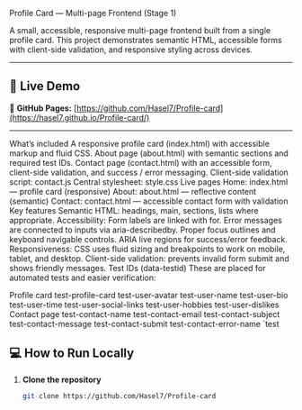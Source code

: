 Profile Card — Multi-page Frontend (Stage 1)

A small, accessible, responsive multi-page frontend built from a single profile card. This project demonstrates semantic HTML, accessible forms with client-side validation, and responsive styling across devices.

---

## 🚀 Live Demo

🔗 **GitHub Pages:** [https://github.com/Hasel7/Profile-card](https://hasel7.github.io/Profile-card/)

---

What’s included
A responsive profile card (index.html) with accessible markup and fluid CSS.
About page (about.html) with semantic sections and required test IDs.
Contact page (contact.html) with an accessible form, client-side validation, and success / error messaging.
Client-side validation script: contact.js
Central stylesheet: style.css
Live pages
Home: index.html — profile card (responsive)
About: about.html — reflective content (semantic)
Contact: contact.html — accessible contact form with validation
Key features
Semantic HTML: headings, main, sections, lists where appropriate.
Accessibility:
Form labels are linked with for.
Error messages are connected to inputs via aria-describedby.
Proper focus outlines and keyboard navigable controls.
ARIA live regions for success/error feedback.
Responsiveness: CSS uses fluid sizing and breakpoints to work on mobile, tablet, and desktop.
Client-side validation: prevents invalid form submit and shows friendly messages.
Test IDs (data-testid)
These are placed for automated tests and easier verification:

Profile card
test-profile-card
test-user-avatar
test-user-name
test-user-bio
test-user-time
test-user-social-links
test-user-hobbies
test-user-dislikes
Contact page
test-contact-name
test-contact-email
test-contact-subject
test-contact-message
test-contact-submit
test-contact-error-name
`test

## 💻 How to Run Locally

1. **Clone the repository**
   ```bash
   git clone https://github.com/Hasel7/Profile-card
